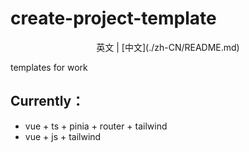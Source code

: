 # create-project-template

<div align="center">
英文 | [中文](./zh-CN/README.md)
</div>

templates for work
## Currently：
* vue + ts + pinia + router + tailwind
* vue + js + tailwind